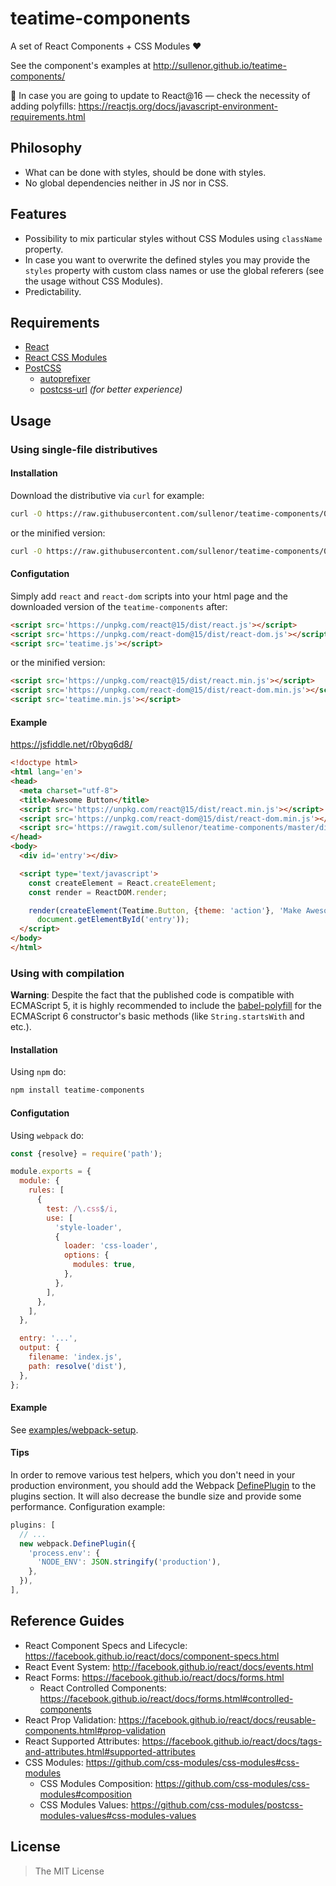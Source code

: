 teatime-components
==================

A set of React Components + CSS Modules :heart:

See the component's examples at http://sullenor.github.io/teatime-components/

👋 In case you are going to update to React@16 — check the necessity of adding polyfills: https://reactjs.org/docs/javascript-environment-requirements.html


## Philosophy

- What can be done with styles, should be done with styles.
- No global dependencies neither in JS nor in CSS.


## Features

- Possibility to mix particular styles without CSS Modules using `className` property.
- In case you want to overwrite the defined styles you may provide the `styles` property with custom class names or use the global referers (see the usage without CSS Modules).
- Predictability.


## Requirements

- [React](https://facebook.github.io/react/)
- [React CSS Modules](https://github.com/gajus/react-css-modules)
- [PostCSS](https://github.com/postcss/postcss)
  - [autoprefixer](https://github.com/postcss/autoprefixer)
  - [postcss-url](https://github.com/postcss/postcss-url) *(for better experience)*


## Usage

### Using single-file distributives

#### Installation

Download the distributive via `curl` for example:

```bash
curl -O https://raw.githubusercontent.com/sullenor/teatime-components/0.8.14/dist/teatime.js
```

or the minified version:

```bash
curl -O https://raw.githubusercontent.com/sullenor/teatime-components/0.8.14/dist/teatime.min.js
```


#### Configutation

Simply add `react` and `react-dom` scripts into your html page and the downloaded version of the `teatime-components` after:

```html
<script src='https://unpkg.com/react@15/dist/react.js'></script>
<script src='https://unpkg.com/react-dom@15/dist/react-dom.js'></script>
<script src='teatime.js'></script>
```

or the minified version:

```html
<script src='https://unpkg.com/react@15/dist/react.min.js'></script>
<script src='https://unpkg.com/react-dom@15/dist/react-dom.min.js'></script>
<script src='teatime.min.js'></script>
```


#### Example

https://jsfiddle.net/r0byq6d8/

```html
<!doctype html>
<html lang='en'>
<head>
  <meta charset="utf-8">
  <title>Awesome Button</title>
  <script src='https://unpkg.com/react@15/dist/react.min.js'></script>
  <script src='https://unpkg.com/react-dom@15/dist/react-dom.min.js'></script>
  <script src='https://rawgit.com/sullenor/teatime-components/master/dist/teatime.min.js'></script>
</head>
<body>
  <div id='entry'></div>

  <script type='text/javascript'>
    const createElement = React.createElement;
    const render = ReactDOM.render;

    render(createElement(Teatime.Button, {theme: 'action'}, 'Make Awesome'),
      document.getElementById('entry'));
  </script>
</body>
</html>
```


### Using with compilation

**Warning**: Despite the fact that the published code is compatible with ECMAScript 5, it is highly recommended to include the [babel-polyfill](https://github.com/babel/babel/tree/master/packages/babel-polyfill) for the ECMAScript 6 constructor's basic methods (like `String.startsWith` and etc.).


#### Installation

Using `npm` do:

```bash
npm install teatime-components
```


#### Configutation

Using `webpack` do:

```javascript
const {resolve} = require('path');

module.exports = {
  module: {
    rules: [
      {
        test: /\.css$/i,
        use: [
          'style-loader',
          {
            loader: 'css-loader',
            options: {
              modules: true,
            },
          },
        ],
      },
    ],
  },

  entry: '...',
  output: {
    filename: 'index.js',
    path: resolve('dist'),
  },
};
```


#### Example

See [examples/webpack-setup](examples/webpack-setup).


#### Tips

In order to remove various test helpers, which you don't need in your production environment, you should add the Webpack [DefinePlugin](https://webpack.github.io/docs/list-of-plugins.html#defineplugin) to the plugins section. It will also decrease the bundle size and provide some performance. Configuration example:

```javascript
plugins: [
  // ...
  new webpack.DefinePlugin({
    'process.env': {
      'NODE_ENV': JSON.stringify('production'),
    },
  }),
],
```


## Reference Guides

- React Component Specs and Lifecycle: https://facebook.github.io/react/docs/component-specs.html
- React Event System: http://facebook.github.io/react/docs/events.html
- React Forms: https://facebook.github.io/react/docs/forms.html
  - React Controlled Components: https://facebook.github.io/react/docs/forms.html#controlled-components
- React Prop Validation: https://facebook.github.io/react/docs/reusable-components.html#prop-validation
- React Supported Attributes: https://facebook.github.io/react/docs/tags-and-attributes.html#supported-attributes
- CSS Modules: https://github.com/css-modules/css-modules#css-modules
  - CSS Modules Composition: https://github.com/css-modules/css-modules#composition
  - CSS Modules Values: https://github.com/css-modules/postcss-modules-values#css-modules-values


## License

> The MIT License
